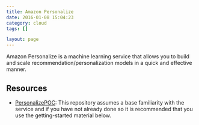 ```yaml
---
title: Amazon Personalize
date: 2016-01-08 15:04:23
category: cloud
tags: []

layout: page
---
```


Amazon Personalize is a machine learning service that allows you to build and scale recommendation/personalization models in a quick and effective manner.

## Resources

* [PersonalizePOC](https://github.com/gbalbuena/PersonalizePOC): This repository assumes a base familiarity with the service and if you have not already done so it is recommended that you use the getting-started material below.




